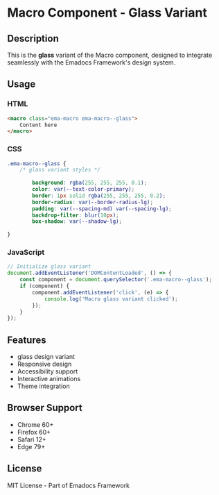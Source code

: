 # Macro Component - Glass Variant

## Description
This is the **glass** variant of the Macro component, designed to integrate seamlessly with the Emadocs Framework's design system.

## Usage

### HTML
```html
<macro class="ema-macro ema-macro--glass">
    Content here
</macro>
```

### CSS
```css
.ema-macro--glass {
    /* glass variant styles */
    
        background: rgba(255, 255, 255, 0.1);
        color: var(--text-color-primary);
        border: 1px solid rgba(255, 255, 255, 0.2);
        border-radius: var(--border-radius-lg);
        padding: var(--spacing-md) var(--spacing-lg);
        backdrop-filter: blur(10px);
        box-shadow: var(--shadow-lg);
    
}
```

### JavaScript
```javascript
// Initialize glass variant
document.addEventListener('DOMContentLoaded', () => {
    const component = document.querySelector('.ema-macro--glass');
    if (component) {
        component.addEventListener('click', (e) => {
            console.log('Macro glass variant clicked');
        });
    }
});
```

## Features
- glass design variant
- Responsive design
- Accessibility support
- Interactive animations
- Theme integration

## Browser Support
- Chrome 60+
- Firefox 60+
- Safari 12+
- Edge 79+

## License
MIT License - Part of Emadocs Framework
